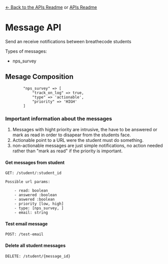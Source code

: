 [<- Back to the APIs Readme](../docs/README.md) or [APIs Readme](../README.md)

# Message API

Send an receive notifications between breathecode students

Types of messages:

- nps_survey

## Mesage Composition

```
        "nps_survey" => [ 
            "track_on_log" => true,
            "type" => 'actionable',
            "priority" => 'HIGH'
        ]
```

### Important information about the messages
 
1. Messages with hight priority are intrusive, the have to be answered or mark as read in order to disapear from the students face.
2. Actionable point to a URL were the student must do something.
3. non-actionable messages are just simple notifications, no action needed rather than "mark as read" if the priority is important.

#### Get messages from student

```
GET: /student/:student_id

Possible url params:

    - read: boolean
    - answered :boolean
    - aswered :boolean
    - priority [low, high]
    - type: [nps_survey, ]
    - email: string

```
#### Test email message

```
POST: /test-email
```


#### Delete all student messages

```
DELETE: /student/{message_id}
```
